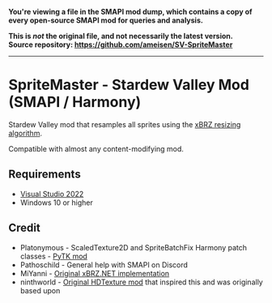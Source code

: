 **You're viewing a file in the SMAPI mod dump, which contains a copy of every open-source SMAPI mod
for queries and analysis.**

**This is _not_ the original file, and not necessarily the latest version.**  
**Source repository: https://github.com/ameisen/SV-SpriteMaster**

----

# SpriteMaster - Stardew Valley Mod (SMAPI / Harmony)

Stardew Valley mod that resamples all sprites using the [xBRZ resizing algorithm](https://en.wikipedia.org/wiki/Pixel-art_scaling_algorithms#xBR_family).

Compatible with almost any content-modifying mod.

## Requirements
* [Visual Studio 2022](https://visualstudio.microsoft.com/vs/)
* Windows 10 or higher

## Credit
* Platonymous - ScaledTexture2D and SpriteBatchFix Harmony patch classes - [PyTK mod](https://github.com/Platonymous/Stardew-Valley-Mods/blob/master/PyTK)
* Pathoschild - General help with SMAPI on Discord
* MiYanni - [Original xBRZ.NET implementation](https://github.com/MiYanni/xBRZ.NET)
* ninthworld - [Original HDTexture mod](https://github.com/ninthworld/HDSprites) that inspired this and was originally based upon
